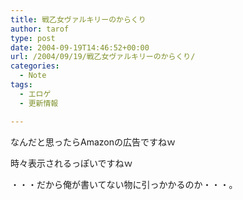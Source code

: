 ```yaml
---
title: 戦乙女ヴァルキリーのからくり
author: tarof
type: post
date: 2004-09-19T14:46:52+00:00
url: /2004/09/19/戦乙女ヴァルキリーのからくり/
categories:
  - Note
tags:
  - エロゲ
  - 更新情報

---
```

なんだと思ったらAmazonの広告ですねｗ
  
時々表示されるっぽいですねｗ

・・・だから俺が書いてない物に引っかかるのか・・・。
